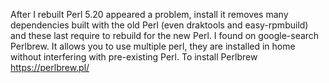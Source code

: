  After I rebuilt Perl 5.20 appeared a problem, install it removes many dependencies built with the old Perl (even draktools and easy-rpmbuild) and these last require to rebuild for the new Perl. I found on google-search Perlbrew. It allows you to use multiple perl, they are installed in home without interfering with pre-existing Perl.
To install Perlbrew https://perlbrew.pl/
